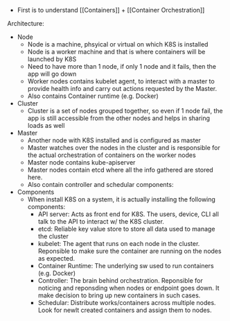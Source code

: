 - First is to understand [[Containers]] + [[Container Orchestration]]

Architecture:
- Node
	- Node is a machine, phsyical or virtual on which K8S is installed
	- Node is a worker machine and that is where containers will be launched by K8S
	- Need to have more than 1 node, if only 1 node and it fails, then the app will go down
	- Worker nodes contains kubelet agent, to interact with a master to provide health info and carry out actions requested by the Master. 
	- Also contains Container runtime (e.g. Docker)
- Cluster
	- Cluster is a set of nodes grouped together, so even if 1 node fail, the app is still accessible from the other nodes and helps in sharing loads as well
- Master
	- Another node with K8S installed and is configured as master
	- Master watches over the nodes in the cluster and is responsible for the actual orchestration of containers on the worker nodes
	- Master node contains kube-apiserver
	- Master nodes contain etcd where all the info gathered are stored here.
	- Also contain controller and schedular components:
- Components
	- When install K8S on a system, it is actually installing the following components:
		- API server: Acts as front end for K8S. The users, device, CLI all talk to the API to interact w/ the K8S cluster.
		- etcd: Reliable key value store to store all data used to manage the cluster
		- kubelet: The agent that runs on each node in the cluster. Reponsible to make sure the container are running on the nodes as expected.
		- Container Runtime: The underlying sw used to run containers (e.g. Docker)
		- Controller: The brain behind orchestration. Reponsible for noticing and reponsding when nodes or endpoint goes down. It make decision to bring up new containers in such cases.
		- Schedular: Distribute works/containers across multiple nodes. Look for newlt created containers and assign them to nodes.

